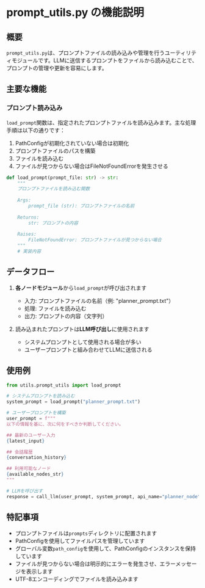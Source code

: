 # prompt_utils.py の機能説明

## 概要

`prompt_utils.py`は、プロンプトファイルの読み込みや管理を行うユーティリティモジュールです。LLMに送信するプロンプトをファイルから読み込むことで、プロンプトの管理や更新を容易にします。

## 主要な機能

### プロンプト読み込み

`load_prompt`関数は、指定されたプロンプトファイルを読み込みます。主な処理手順は以下の通りです：

1. PathConfigが初期化されていない場合は初期化
2. プロンプトファイルのパスを構築
3. ファイルを読み込む
4. ファイルが見つからない場合はFileNotFoundErrorを発生させる

```python
def load_prompt(prompt_file: str) -> str:
    """
    プロンプトファイルを読み込む関数
    
    Args:
        prompt_file (str): プロンプトファイルの名前
        
    Returns:
        str: プロンプトの内容
        
    Raises:
        FileNotFoundError: プロンプトファイルが見つからない場合
    """
    # 実装内容
```

## データフロー

1. **各ノードモジュール**から`load_prompt`が呼び出されます
   - 入力: プロンプトファイルの名前（例: "planner_prompt.txt"）
   - 処理: ファイルを読み込む
   - 出力: プロンプトの内容（文字列）

2. 読み込まれたプロンプトは**LLM呼び出し**に使用されます
   - システムプロンプトとして使用される場合が多い
   - ユーザープロンプトと組み合わせてLLMに送信される

## 使用例

```python
from utils.prompt_utils import load_prompt

# システムプロンプトを読み込む
system_prompt = load_prompt("planner_prompt.txt")

# ユーザープロンプトを構築
user_prompt = f"""
以下の情報を基に、次に何をすべきか判断してください。

## 最新のユーザー入力
{latest_input}

## 会話履歴
{conversation_history}

## 利用可能なノード
{available_nodes_str}
"""

# LLMを呼び出す
response = call_llm(user_prompt, system_prompt, api_name="planner_node")
```

## 特記事項

- プロンプトファイルは`prompts`ディレクトリに配置されます
- PathConfigを使用してファイルパスを管理しています
- グローバル変数`path_config`を使用して、PathConfigのインスタンスを保持しています
- ファイルが見つからない場合は明示的にエラーを発生させ、エラーメッセージを表示します
- UTF-8エンコーディングでファイルを読み込みます
